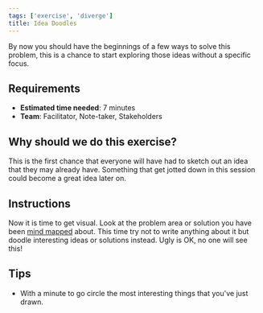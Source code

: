 ```yaml
---
tags: ['exercise', 'diverge']
title: Idea Doodles
---
```


By now you should have the beginnings of a few ways to solve this problem, this
is a chance to start exploring those ideas without a specific focus.

## Requirements

- **Estimated time needed**: 7 minutes
- **Team**: Facilitator, Note-taker, Stakeholders

## Why should we do this exercise?

This is the first chance that everyone will have had to sketch out an idea that
they may already have. Something that get jotted down in this session could
become a great idea later on.

## Instructions

Now it is time to get visual. Look at the problem area or solution you have
been [mind mapped](/exercises/mind-mapping) about. This time try not to write
anything about it but doodle interesting ideas or solutions instead. Ugly is
OK, no one will see this!

## Tips

- With a minute to go circle the most interesting things that you've just drawn.

